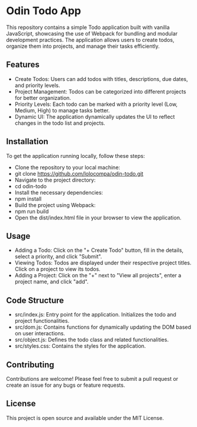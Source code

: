 # Odin Todo App
This repository contains a simple Todo application built with vanilla JavaScript, showcasing the use of Webpack for bundling and modular development practices. The application allows users to create todos, organize them into projects, and manage their tasks efficiently.

## Features
- Create Todos: Users can add todos with titles, descriptions, due dates, and priority levels.
- Project Management: Todos can be categorized into different projects for better organization.
- Priority Levels: Each todo can be marked with a priority level (Low, Medium, High) to manage tasks better.
- Dynamic UI: The application dynamically updates the UI to reflect changes in the todo list and projects.
## Installation
To get the application running locally, follow these steps:

- Clone the repository to your local machine:
- git clone https://github.com/lolocompa/odin-todo.git
- Navigate to the project directory:
- cd odin-todo
- Install the necessary dependencies:
- npm install
- Build the project using Webpack:
- npm run build
- Open the dist/index.html file in your browser to view the application.
## Usage
- Adding a Todo: Click on the "+ Create Todo" button, fill in the details, select a priority, and click "Submit".
- Viewing Todos: Todos are displayed under their respective project titles. Click on a project to view its todos.
- Adding a Project: Click on the "+" next to "View all projects", enter a project name, and click "add".
## Code Structure
- src/index.js: Entry point for the application. Initializes the todo and project functionalities.
- src/dom.js: Contains functions for dynamically updating the DOM based on user interactions.
- src/object.js: Defines the todo class and related functionalities.
- src/styles.css: Contains the styles for the application.
## Contributing
Contributions are welcome! Please feel free to submit a pull request or create an issue for any bugs or feature requests.

## License
This project is open source and available under the MIT License.

